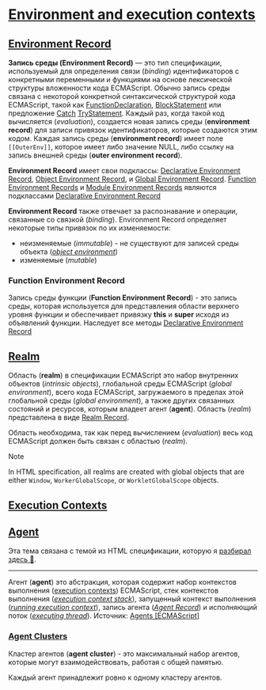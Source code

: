 # [Environment and execution contexts](https://tc39.es/ecma262/multipage/executable-code-and-execution-contexts.html#sec-executable-code-and-execution-contexts)

## [Environment Record](https://tc39.es/ecma262/multipage/executable-code-and-execution-contexts.html#)

**Запись среды (Environment Record)** — это тип спецификации, используемый для определения связи (*binding*) идентификаторов с конкретными переменными и функциями на основе лексической структуры вложенности кода ECMAScript. Обычно запись среды связана с некоторой конкретной синтаксической структурой кода ECMAScript, такой как [FunctionDeclaration](https://tc39.es/ecma262/multipage/ecmascript-language-functions-and-classes.html#prod-FunctionDeclaration), [BlockStatement](https://tc39.es/ecma262/multipage/ecmascript-language-statements-and-declarations.html#prod-BlockStatement) или предложение [Catch](https://tc39.es/ecma262/multipage/ecmascript-language-statements-and-declarations.html#prod-Catch) [TryStatement](https://tc39.es/ecma262/multipage/ecmascript-language-statements-and-declarations.html#prod-TryStatement). Каждый раз, когда такой код вычисляется (*evaluation*), создается новая запись среды (**environment record**) для записи привязок идентификаторов, которые создаются этим кодом. Каждая запись среды (**environment record**) имеет поле `[[OuterEnv]]`, которое имеет либо значение NULL, либо ссылку на запись внешней среды (**outer environment record**).

**Environment Record** имеет свои подклассы: [Declarative Environment Record](https://tc39.es/ecma262/multipage/executable-code-and-execution-contexts.html#sec-declarative-environment-records), [Object Environment Record](https://tc39.es/ecma262/multipage/executable-code-and-execution-contexts.html#sec-object-environment-records), и [Global Environment Record](https://tc39.es/ecma262/multipage/executable-code-and-execution-contexts.html#sec-global-environment-records). [Function Environment Records](https://tc39.es/ecma262/multipage/executable-code-and-execution-contexts.html#sec-function-environment-records) и [Module Environment Records](https://tc39.es/ecma262/multipage/executable-code-and-execution-contexts.html#sec-module-environment-records) являются подклассами [Declarative Environment Record](https://tc39.es/ecma262/multipage/executable-code-and-execution-contexts.html#sec-declarative-environment-records)

**Environment Record** также отвечает за распознавание и операции, связанные со связкой (*binding*).
Environment Record определяет некоторые типы привязок по их изменяемости:

- неизменяемые (*immutable*) - не существуют для записей среды объекта ([*object environment*](https://tc39.es/ecma262/multipage/executable-code-and-execution-contexts.html#sec-object-environment-records))
- изменяемые (*mutable*)

### Function Environment Record

Запись среды функции (**Function Environment Record**) - это запись среды,  которая используется для представления области верхнего уровня функции и обеспечивает привязку **this** и **super** исходя из объявлений функции. Наследует все методы [Declarative Environment Record](https://tc39.es/ecma262/multipage/executable-code-and-execution-contexts.html#sec-declarative-environment-records)

## [Realm](https://tc39.es/ecma262/multipage/executable-code-and-execution-contexts.html#sec-code-realms)

Область (**realm**) в спецификации ECMAScript это набор внутренних объектов (*intrinsic objects*), глобальной среды ECMAScript (*global environment*), всего кода ECMAScript, загружаемого в пределах этой глобальной среды (*global environment*), а также других связанных состояний и ресурсов, которым владеет агент (**agent**). Область (*realm*) представлена в виде [Realm Record](https://tc39.es/ecma262/multipage/executable-code-and-execution-contexts.html#realm-record).

Область необходима, так как перед вычислением (*evaluation*) весь код ECMAScript должен быть связан с областью (*realm*).

> [!NOTE]
> In HTML specification, all realms are created with global objects that are either `Window`, `WorkerGlobalScope`, or `WorkletGlobalScope` objects.


## [Execution Contexts](https://tc39.es/ecma262/multipage/executable-code-and-execution-contexts.html#sec-execution-contexts)

<!-- TODO: Написать про execution contexts и execution context stack -->

## [Agent](https://tc39.es/ecma262/multipage/executable-code-and-execution-contexts.html#sec-agents)

Эта тема связана с темой из HTML спецификации, которую я [разбирал здесь 📂](../../../frontend/core/html/topics/browsers/agent.md).

___

Агент (**agent**) это абстракция, которая содержит набор контекстов выполнения ([execution contexts](https://tc39.es/ecma262/multipage/executable-code-and-execution-contexts.html#sec-execution-contexts)) ECMAScript, стек контекстов выполнения ([*execution context stack*](https://tc39.es/ecma262/multipage/executable-code-and-execution-contexts.html#execution-context-stack)), запущенный контекст выполнения ([*running execution context*](https://tc39.es/ecma262/multipage/executable-code-and-execution-contexts.html#running-execution-context)), запись агента ([*Agent Record*](https://tc39.es/ecma262/multipage/executable-code-and-execution-contexts.html#table-agent-record)) и исполняющий поток ([*executing thread*](https://tc39.es/ecma262/multipage/executable-code-and-execution-contexts.html#executing-thread)). Источник: [Agents [ECMAScript]](https://tc39.es/ecma262/multipage/executable-code-and-execution-contexts.html#sec-agents)

### [Agent Clusters](https://tc39.es/ecma262/multipage/executable-code-and-execution-contexts.html#sec-agent-clusters)

Кластер агентов (**agent cluster**) - это максимальный набор агентов, которые могут взаимодействовать, работая с общей памятью.

Каждый агент принадлежит ровно к одному кластеру агентов.

<!-- TODO: Объединить темы связанные с agent и agent clusters из EcmaScript и HTML -->
